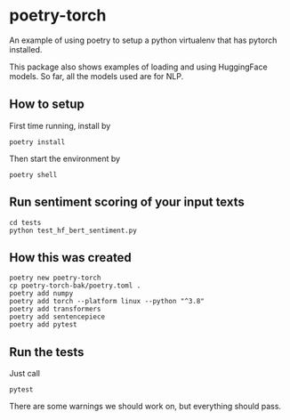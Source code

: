 # poetry-torch

An example of using poetry to setup a python virtualenv that has pytorch
installed.

This package also shows examples of loading and using HuggingFace
models. So far, all the models used are for NLP.


## How to setup

First time running, install by

```
poetry install
```

Then start the environment by

```
poetry shell
```


## Run sentiment scoring of your input texts

```
cd tests
python test_hf_bert_sentiment.py
```


## How this was created

```
poetry new poetry-torch
cp poetry-torch-bak/poetry.toml .
poetry add numpy
poetry add torch --platform linux --python "^3.8"
poetry add transformers
poetry add sentencepiece
poetry add pytest
```


## Run the tests

Just call

```
pytest
```

There are some warnings we should work on, but everything should pass.
